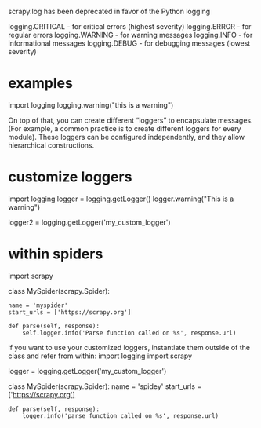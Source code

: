 scrapy.log has been deprecated in favor of the Python logging

logging.CRITICAL - for critical errors (highest severity)
logging.ERROR - for regular errors
logging.WARNING - for warning messages
logging.INFO - for informational messages
logging.DEBUG - for debugging messages (lowest severity)

# examples
import logging
logging.warning("this is a warning")


On top of that, you can create different “loggers” to encapsulate messages. (For example, a common practice is to create different loggers for every module). These loggers can be configured independently, and they allow hierarchical constructions.


# customize loggers
import logging
logger = logging.getLogger()
logger.warning("This is a warning")

logger2 = logging.getLogger('my_custom_logger')


# within spiders
import scrapy

class MySpider(scrapy.Spider):

    name = 'myspider'
    start_urls = ['https://scrapy.org']

    def parse(self, response):
        self.logger.info('Parse function called on %s', response.url)


if you want to use your customized loggers, instantiate them outside of the class and refer from within:
import logging
import scrapy

logger = logging.getLogger('my_custom_logger')

class MySpider(scrapy.Spider):
    name = 'spidey'
    start_urls = ['https://scrapy.org']

    def parse(self, response):
        logger.info('parse function called on %s', response.url)